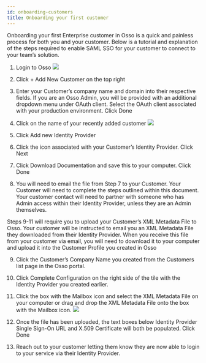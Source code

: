 ```yaml
---
id: onboarding-customers
title: Onboarding your first customer
---
```


Onboarding your first Enterprise customer in Osso is a quick and painless process for both you and your customer. Below is a tutorial and explanation of the steps required to enable SAML SSO for your customer to connect to your team’s solution.


1. Login to Osso 
![](https://paper-attachments.dropbox.com/s_1514B3D062649ECBD4D45245FC5325C74539430A348D0C5906B5EA4832610ED8_1601925564886_Screen+Shot+2020-09-25+at+9.43.51+AM.png)

2. Click + Add New Customer on the top right
3. Enter your Customer’s company name and domain into their respective fields. If you are an Osso Admin, you will be provided with an additional dropdown menu under OAuth client. Select the OAuth client associated with your production environment. Click Done
4. Click on the name of your recently added customer 
![](https://paper-attachments.dropbox.com/s_1514B3D062649ECBD4D45245FC5325C74539430A348D0C5906B5EA4832610ED8_1601925649909_Screen+Shot+2020-10-05+at+12.20.28+PM.png)

5. Click Add new Identity Provider
6. Click the icon associated with your Customer’s Identity Provider. Click Next
7. Click Download Documentation and save this to your computer. Click Done
8. You will need to email the file from Step 7 to your Customer. Your Customer will need to complete the steps outlined within this document. Your customer contact will need to partner with someone who has Admin access within their Identity Provider, unless they are an Admin themselves.

Steps 9-11 will require you to upload your Customer’s XML Metadata File to Osso. Your customer will be instructed to email you an XML Metadata File they downloaded from their Identity Provider. When you receive this file from your customer via email, you will need to download it to your computer and upload it into the Customer Profile you created in Osso

9. Click the Customer’s Company Name you created from the Customers list page in the Osso portal.
10. Click Complete Configuration on the right side of the tile with the Identity Provider you created earlier.
11. Click the box with the Mailbox icon and select the XML Metadata File on your computer or drag and drop the XML Metadata File onto the box with the Mailbox icon. 
![](https://paper-attachments.dropbox.com/s_1514B3D062649ECBD4D45245FC5325C74539430A348D0C5906B5EA4832610ED8_1601926257606_Screen+Shot+2020-10-05+at+12.23.58+PM.png)

1. Once the file has been uploaded, the text boxes below Identity Provider Single Sign-On URL and X.509 Certificate will both be populated. Click Done
2. Reach out to your customer letting them know they are now able to login to your service via their Identity Provider.